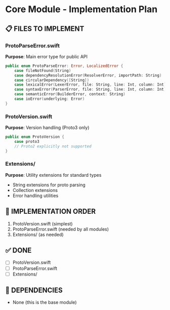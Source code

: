 # Core Module - Implementation Plan

## 📋 FILES TO IMPLEMENT

### ProtoParseError.swift
**Purpose**: Main error type for public API
```swift
public enum ProtoParseError: Error, LocalizedError {
    case fileNotFound(String)
    case dependencyResolutionError(ResolverError, importPath: String)
    case circularDependency([String])
    case lexicalError(LexerError, file: String, line: Int, column: Int)
    case syntaxError(ParserError, file: String, line: Int, column: Int)  
    case semanticError(BuilderError, context: String)
    case ioError(underlying: Error)
}
```

### ProtoVersion.swift  
**Purpose**: Version handling (Proto3 only)
```swift
public enum ProtoVersion {
    case proto3
    // Proto2 explicitly not supported
}
```

### Extensions/
**Purpose**: Utility extensions for standard types
- String extensions for proto parsing
- Collection extensions
- Error handling utilities

## 🎯 IMPLEMENTATION ORDER
1. ProtoVersion.swift (simplest)
2. ProtoParseError.swift (needed by all modules)
3. Extensions/ (as needed)

## ✅ DONE
- [ ] ProtoVersion.swift
- [ ] ProtoParseError.swift  
- [ ] Extensions/

## 🔗 DEPENDENCIES
- None (this is the base module)
